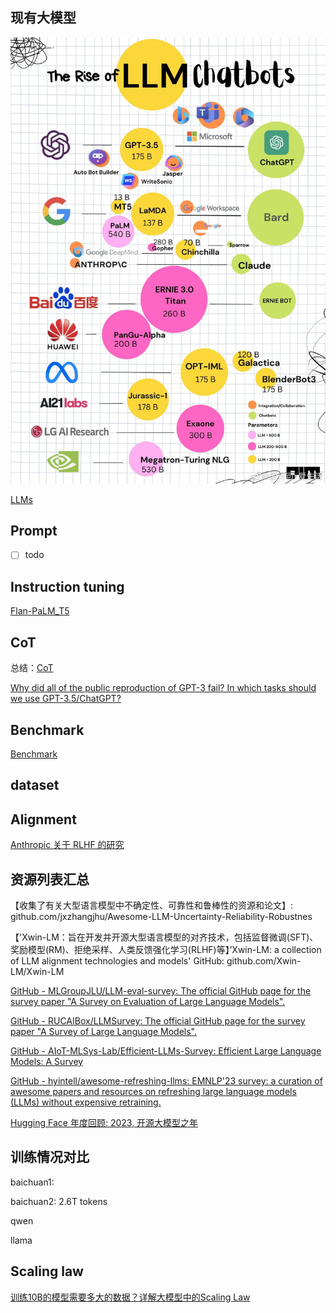 

## 现有大模型

![](img/Pasted%20image%2020230227103950.png)



[LLMs](LLMs/README.md)

## Prompt
- [ ] todo


## Instruction tuning

[Flan-PaLM_T5](Flan-PaLM_T5/Flan-PaLM_T5.md)


## CoT

总结：[CoT](CoT/CoT.md)


[Why did all of the public reproduction of GPT-3 fail? In which tasks should we use GPT-3.5/ChatGPT?](https://jingfengyang.github.io/gpt)

## Benchmark

[Benchmark](Benchmark/README.md)

## dataset


## Alignment

[Anthropic 关于 RLHF 的研究](https://mp.weixin.qq.com/s/5LHwam2B4goElW5vPiyp9g)


## 资源列表汇总

【收集了有关大型语言模型中不确定性、可靠性和鲁棒性的资源和论文】: github.com/jxzhangjhu/Awesome-LLM-Uncertainty-Reliability-Robustnes


【'Xwin-LM：旨在开发并开源大型语言模型的对齐技术，包括监督微调(SFT)、奖励模型(RM)、拒绝采样、人类反馈强化学习(RLHF)等】’Xwin-LM: a collection of LLM alignment technologies and models' GitHub: github.com/Xwin-LM/Xwin-LM

[GitHub - MLGroupJLU/LLM-eval-survey: The official GitHub page for the survey paper "A Survey on Evaluation of Large Language Models".](https://github.com/MLGroupJLU/LLM-eval-survey)

[GitHub - RUCAIBox/LLMSurvey: The official GitHub page for the survey paper "A Survey of Large Language Models".](https://github.com/RUCAIBox/LLMSurvey)

[GitHub - AIoT-MLSys-Lab/Efficient-LLMs-Survey: Efficient Large Language Models: A Survey](https://github.com/AIoT-MLSys-Lab/Efficient-LLMs-Survey)

[GitHub - hyintell/awesome-refreshing-llms: EMNLP'23 survey: a curation of awesome papers and resources on refreshing large language models (LLMs) without expensive retraining.](https://github.com/hyintell/awesome-refreshing-llms)

[Hugging Face 年度回顾: 2023, 开源大模型之年](https://huggingface.co/blog/zh/2023-in-llms)


## 训练情况对比

baichuan1:

baichuan2: 2.6T tokens

qwen

llama

## Scaling law

[训练10B的模型需要多大的数据？详解大模型中的Scaling Law](https://mp.weixin.qq.com/s/lSLJhyT5LKuKtZMD3EaR_A)

